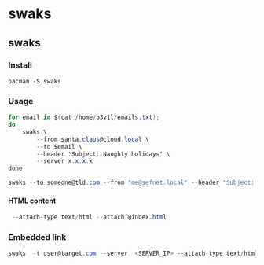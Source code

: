 # swaks

## swaks

### Install

```text
pacman -S swaks
```

### Usage

```csharp
for email in $(cat /home/b3v1l/emails.txt);
do
    swaks \
        --from santa.claus@cloud.local \
        --to $email \
        --header 'Subject: Naughty holidays' \
        --server x.x.x.x
done

```

```csharp
swaks --to someone@tld.com --from "me@sefnet.local" --header "Subject: Test mail" --body "This is a test mail" --attach-type application/zip --attach file.zip --server smtp.sefnet.local --port 587 --timeout 40s --auth LOGIN --auth-user "me@sefnet.local" --auth-password "MyPassword" -tls
```

#### HTML content

```csharp
 --attach-type text/html --attach @index.html
```

### Embedded link

```csharp
swaks  -t user@target.com --server  <SERVER_IP> --attach-type text/html --attach-body @index.html
```

